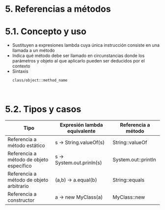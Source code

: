 # 5. Referencias a métodos

# 5.1. Concepto y uso

- Sustituyen a expresiones lambda cuya única instrucción consiste en una llamada a un método
- Indica qué método debe ser llamado en circunstancias donde los parámetros y objeto al que aplicarlo pueden ser deducidos por el contexto
- Sintaxis
  ```
  class/object::method_name
  ```

<br>

# 5.2. Tipos y casos

| Tipo                                     | Expresión lambda equivalente | Referencia a método |
| ---------------------------------------- | ---------------------------- | ------------------- |
| Referencia a método estático             | s -> String.valueOf(s)       | String::valueOf     |
| Referencia a método de objeto específico | s -> System.out.prinln(s)    | System.out::println |
| Referencia a método de objeto arbitrario | (a,b) -> a.equal(b)          | String::equals      |
| Referencia a constructor                 | a -> new MyClass(a)          | MyClass::new        |
